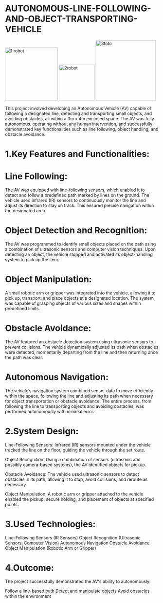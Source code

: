 # AUTONOMOUS-LINE-FOLLOWING-AND-OBJECT-TRANSPORTING-VEHICLE
<img width="173" alt="1 robot" src="https://github.com/user-attachments/assets/fae048df-3f2d-44ec-a959-56701f959bd9">
<img width="117" alt="2robot " src="https://github.com/user-attachments/assets/8a9d77f5-2b4a-46ba-adb6-7ae4ee5cfcee">
<img width="197" alt="3foto" src="https://github.com/user-attachments/assets/49f4882a-cef5-4a2e-99fa-0323ee1be7dd">

This project involved developing an Autonomous Vehicle (AV) capable of following a designated line, detecting and transporting small objects, and avoiding obstacles, all within a 3m x 4m enclosed space. The AV was fully autonomous, operating without any human intervention, and successfully demonstrated key functionalities such as line following, object handling, and obstacle avoidance.

# 1.Key Features and Functionalities:
# Line Following:

The AV was equipped with line-following sensors, which enabled it to detect and follow a predefined path marked by lines on the ground.
The vehicle used infrared (IR) sensors to continuously monitor the line and adjust its direction to stay on track. This ensured precise navigation within the designated area.
# Object Detection and Recognition:
The AV was programmed to identify small objects placed on the path using a combination of ultrasonic sensors and computer vision techniques.
Upon detecting an object, the vehicle stopped and activated its object-handling system to pick up the item.
# Object Manipulation:
A small robotic arm or gripper was integrated into the vehicle, allowing it to pick up, transport, and place objects at a designated location.
The system was capable of grasping objects of various sizes and shapes within predefined limits.
# Obstacle Avoidance:
The AV featured an obstacle detection system using ultrasonic sensors to prevent collisions.
The vehicle dynamically adjusted its path when obstacles were detected, momentarily departing from the line and then returning once the path was clear.
# Autonomous Navigation:
The vehicle’s navigation system combined sensor data to move efficiently within the space, following the line and adjusting its path when necessary for object transportation or obstacle avoidance.
The entire process, from following the line to transporting objects and avoiding obstacles, was performed autonomously with minimal error.

# 2.System Design:
Line-Following Sensors: Infrared (IR) sensors mounted under the vehicle tracked the line on the floor, guiding the vehicle through the set route.

Object Recognition: Using a combination of sensors (ultrasonic and possibly camera-based systems), the AV identified objects for pickup.

Obstacle Avoidance: The vehicle used ultrasonic sensors to detect obstacles in its path, allowing it to stop, avoid collisions, and reroute as necessary.

Object Manipulation: A robotic arm or gripper attached to the vehicle enabled the pickup, secure holding, and placement of objects at specified points.

# 3.Used Technologies:
Line-Following Sensors (IR Sensors)
Object Recognition (Ultrasonic Sensors, Computer Vision)
Autonomous Navigation
Obstacle Avoidance
Object Manipulation (Robotic Arm or Gripper)
# 4.Outcome:
The project successfully demonstrated the AV's ability to autonomously:

Follow a line-based path
Detect and manipulate objects
Avoid obstacles within the environment
